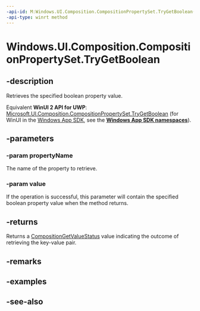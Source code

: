 ```yaml
---
-api-id: M:Windows.UI.Composition.CompositionPropertySet.TryGetBoolean(System.String,System.Boolean@)
-api-type: winrt method
---
```


<!-- Method syntax
public Windows.UI.Composition.CompositionGetValueStatus TryGetBoolean(System.String propertyName, System.Boolean value)
-->

# Windows.UI.Composition.CompositionPropertySet.TryGetBoolean

## -description
Retrieves the specified boolean property value.

Equivalent **WinUI 2 API for UWP**: [Microsoft.UI.Composition.CompositionPropertySet.TryGetBoolean](/windows/winui/api/microsoft.ui.composition.compositionpropertyset.trygetboolean) (for WinUI in the [Windows App SDK](/windows/apps/windows-app-sdk/), see the **[Windows App SDK namespaces](/windows/windows-app-sdk/api/winrt/)**).

## -parameters
### -param propertyName
The name of the property to retrieve.

### -param value
If the operation is successful, this parameter will contain the specified boolean property value when the method returns.

## -returns
Returns a [CompositionGetValueStatus](compositiongetvaluestatus.md) value indicating the outcome of retrieving the key-value pair.

## -remarks

## -examples

## -see-also
